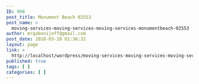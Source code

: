 ```yaml
---
ID: 998
post_title: Monument Beach 02553
post_name: >
  moving-services-moving-services-moving-services-monumentbeach-02553
author: mrgabonijeff@gmail.com
post_date: 2018-03-28 01:36:32
layout: page
link: >
  http://localhost/wordpress/moving-services-moving-services-moving-services-monumentbeach-02553/
published: true
tags: [ ]
categories: [ ]
---
```

